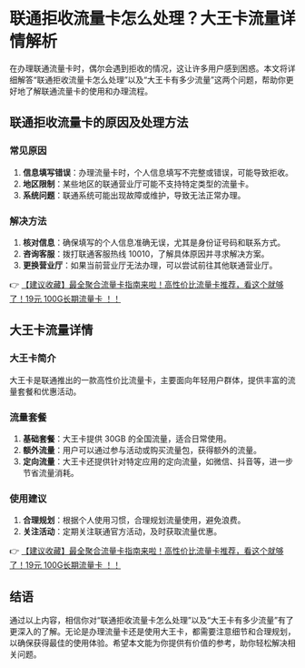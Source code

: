# 联通拒收流量卡怎么处理？大王卡流量详情解析

在办理联通流量卡时，偶尔会遇到拒收的情况，这让许多用户感到困惑。本文将详细解答“联通拒收流量卡怎么处理”以及“大王卡有多少流量”这两个问题，帮助你更好地了解联通流量卡的使用和办理流程。

## 联通拒收流量卡的原因及处理方法

### 常见原因
1. **信息填写错误**：办理流量卡时，个人信息填写不完整或错误，可能导致拒收。
2. **地区限制**：某些地区的联通营业厅可能不支持特定类型的流量卡。
3. **系统问题**：联通系统可能出现故障或维护，导致无法正常办理。

### 解决方法
1. **核对信息**：确保填写的个人信息准确无误，尤其是身份证号码和联系方式。
2. **咨询客服**：拨打联通客服热线 10010，了解具体原因并寻求解决方案。
3. **更换营业厅**：如果当前营业厅无法办理，可以尝试前往其他联通营业厅。

👉 [【建议收藏】最全聚合流量卡指南来啦！高性价比流量卡推荐，看这个就够了！19元 100G长期流量卡 ！！](https://bit.ly/Liuliangka)

## 大王卡流量详情

### 大王卡简介
大王卡是联通推出的一款高性价比流量卡，主要面向年轻用户群体，提供丰富的流量套餐和优惠活动。

### 流量套餐
1. **基础套餐**：大王卡提供 30GB 的全国流量，适合日常使用。
2. **额外流量**：用户可以通过参与活动或购买流量包，获得额外的流量。
3. **定向流量**：大王卡还提供针对特定应用的定向流量，如微信、抖音等，进一步节省流量消耗。

### 使用建议
1. **合理规划**：根据个人使用习惯，合理规划流量使用，避免浪费。
2. **关注活动**：定期关注联通官方活动，及时获取流量优惠。

👉 [【建议收藏】最全聚合流量卡指南来啦！高性价比流量卡推荐，看这个就够了！19元 100G长期流量卡 ！！](https://bit.ly/Liuliangka)

## 结语

通过以上内容，相信你对“联通拒收流量卡怎么处理”以及“大王卡有多少流量”有了更深入的了解。无论是办理流量卡还是使用大王卡，都需要注意细节和合理规划，以确保获得最佳的使用体验。希望本文能为你提供有价值的参考，助你轻松解决相关问题。